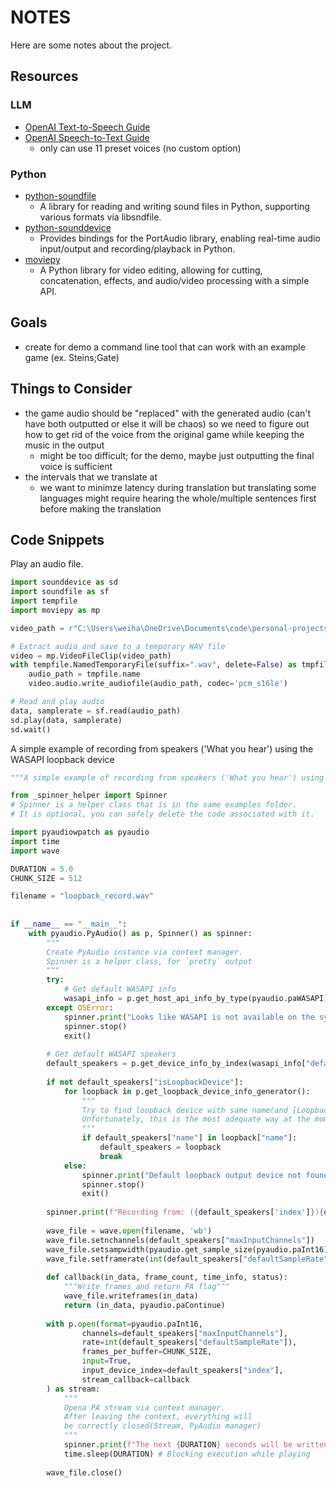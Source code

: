 # NOTES
Here are some notes about the project. 

## Resources
### LLM
- [OpenAI Text-to-Speech Guide](https://platform.openai.com/docs/guides/text-to-speech)
- [OpenAI Speech-to-Text Guide](https://platform.openai.com/docs/guides/speech-to-text)
    - only can use 11 preset voices (no custom option)

### Python
- [python-soundfile](https://github.com/bastibe/python-soundfile)
    - A library for reading and writing sound files in Python, supporting various formats via libsndfile.
- [python-sounddevice](https://github.com/spatialaudio/python-sounddevice) 
    - Provides bindings for the PortAudio library, enabling real-time audio input/output and recording/playback in Python.
- [moviepy](https://github.com/Zulko/moviepy) 
    - A Python library for video editing, allowing for cutting, concatenation, effects, and audio/video processing with a simple API.

## Goals
- create for demo a command line tool that can work with an example game (ex. Steins;Gate)

## Things to Consider
- the game audio should be "replaced" with the generated audio (can't have both outputted or else it will be chaos) so we need to figure out how to get rid of the voice from the original game while keeping the music in the output
    - might be too difficult; for the demo, maybe just outputting the final voice is sufficient
- the intervals that we translate at
    - we want to minimze latency during translation but translating some languages might require hearing the whole/multiple sentences first before making the translation

## Code Snippets
Play an audio file.
```python
import sounddevice as sd
import soundfile as sf
import tempfile
import moviepy as mp

video_path = r"C:\Users\weiha\OneDrive\Documents\code\personal-projects\translator\examples\steins_gate_shorter.mkv"

# Extract audio and save to a temporary WAV file
video = mp.VideoFileClip(video_path)
with tempfile.NamedTemporaryFile(suffix=".wav", delete=False) as tmpfile:
    audio_path = tmpfile.name
    video.audio.write_audiofile(audio_path, codec='pcm_s16le')

# Read and play audio
data, samplerate = sf.read(audio_path)
sd.play(data, samplerate)
sd.wait()
```

A simple example of recording from speakers ('What you hear') using the WASAPI loopback device
```python
"""A simple example of recording from speakers ('What you hear') using the WASAPI loopback device"""

from _spinner_helper import Spinner
# Spinner is a helper class that is in the same examples folder.
# It is optional, you can safely delete the code associated with it.

import pyaudiowpatch as pyaudio
import time
import wave

DURATION = 5.0
CHUNK_SIZE = 512

filename = "loopback_record.wav"
    
    
if __name__ == "__main__":
    with pyaudio.PyAudio() as p, Spinner() as spinner:
        """
        Create PyAudio instance via context manager.
        Spinner is a helper class, for `pretty` output
        """
        try:
            # Get default WASAPI info
            wasapi_info = p.get_host_api_info_by_type(pyaudio.paWASAPI)
        except OSError:
            spinner.print("Looks like WASAPI is not available on the system. Exiting...")
            spinner.stop()
            exit()
        
        # Get default WASAPI speakers
        default_speakers = p.get_device_info_by_index(wasapi_info["defaultOutputDevice"])
        
        if not default_speakers["isLoopbackDevice"]:
            for loopback in p.get_loopback_device_info_generator():
                """
                Try to find loopback device with same name(and [Loopback suffix]).
                Unfortunately, this is the most adequate way at the moment.
                """
                if default_speakers["name"] in loopback["name"]:
                    default_speakers = loopback
                    break
            else:
                spinner.print("Default loopback output device not found.\n\nRun `python -m pyaudiowpatch` to check available devices.\nExiting...\n")
                spinner.stop()
                exit()
                
        spinner.print(f"Recording from: ({default_speakers['index']}){default_speakers['name']}")
        
        wave_file = wave.open(filename, 'wb')
        wave_file.setnchannels(default_speakers["maxInputChannels"])
        wave_file.setsampwidth(pyaudio.get_sample_size(pyaudio.paInt16))
        wave_file.setframerate(int(default_speakers["defaultSampleRate"]))
        
        def callback(in_data, frame_count, time_info, status):
            """Write frames and return PA flag"""
            wave_file.writeframes(in_data)
            return (in_data, pyaudio.paContinue)
        
        with p.open(format=pyaudio.paInt16,
                channels=default_speakers["maxInputChannels"],
                rate=int(default_speakers["defaultSampleRate"]),
                frames_per_buffer=CHUNK_SIZE,
                input=True,
                input_device_index=default_speakers["index"],
                stream_callback=callback
        ) as stream:
            """
            Opena PA stream via context manager.
            After leaving the context, everything will
            be correctly closed(Stream, PyAudio manager)            
            """
            spinner.print(f"The next {DURATION} seconds will be written to {filename}")
            time.sleep(DURATION) # Blocking execution while playing
        
        wave_file.close()
```